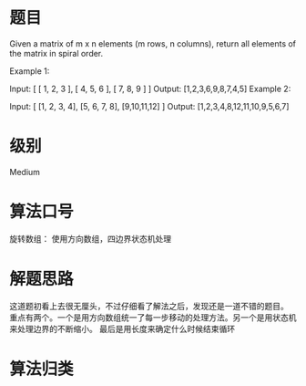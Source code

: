 # 题目
Given a matrix of m x n elements (m rows, n columns), return all elements of the matrix in spiral order.

Example 1:

Input:
[
 [ 1, 2, 3 ],
 [ 4, 5, 6 ],
 [ 7, 8, 9 ]
]
Output: [1,2,3,6,9,8,7,4,5]
Example 2:

Input:
[
  [1, 2, 3, 4],
  [5, 6, 7, 8],
  [9,10,11,12]
]
Output: [1,2,3,4,8,12,11,10,9,5,6,7]

# 级别 
Medium

# 算法口号
旋转数组：
使用方向数组，四边界状态机处理

# 解题思路
这道题初看上去很无厘头，不过仔细看了解法之后，发现还是一道不错的题目。<br>
重点有两个。一个是用方向数组统一了每一步移动的处理方法。另一个是用状态机来处理边界的不断缩小。
最后是用长度来确定什么时候结束循环

# 算法归类
<a href="../../../FSM.md"></a>